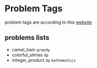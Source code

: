 # Problem Tags
problem tags are according to this [website](https://atcoder-tags.herokuapp.com/)

## problems lists
* camel_train `greedy`
* colorful_slimes `dp`
* integer_product `dp` `mathematics`
